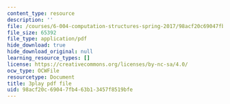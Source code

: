 ```yaml
---
content_type: resource
description: ''
file: /courses/6-004-computation-structures-spring-2017/98acf20c69047fb463b13457f8519bfe_q38KAGAKORk.pdf
file_size: 65392
file_type: application/pdf
hide_download: true
hide_download_original: null
learning_resource_types: []
license: https://creativecommons.org/licenses/by-nc-sa/4.0/
ocw_type: OCWFile
resourcetype: Document
title: 3play pdf file
uid: 98acf20c-6904-7fb4-63b1-3457f8519bfe
---
```

